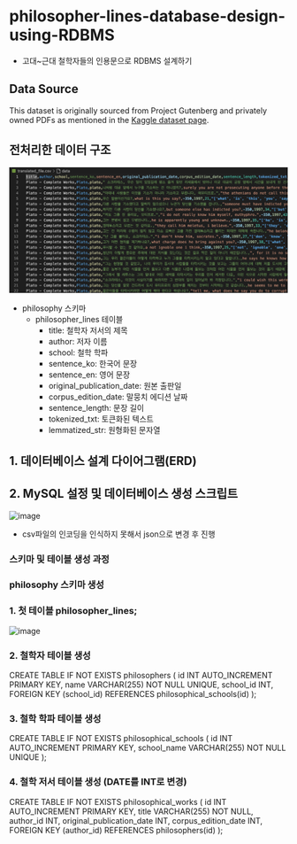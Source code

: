 # philosopher-lines-database-design-using-RDBMS

- 고대~근대 철학자들의 인용문으로 RDBMS 설계하기

## Data Source
This dataset is originally sourced from Project Gutenberg and privately owned PDFs as mentioned in the
[Kaggle dataset page](https://www.kaggle.com/datasets/kouroshalizadeh/history-of-philosophy/data).

## 전처리한 데이터 구조

![alt text](image.png)

- philosophy 스키마
  - philosopher_lines 테이블
    - title: 철학자 저서의 제목
    - author: 저자 이름
    - school: 철학 학파
    - sentence_ko: 한국어 문장
    - sentence_en: 영어 문장
    - original_publication_date: 원본 출판일
    - corpus_edition_date: 말뭉치 에디션 날짜
    - sentence_length: 문장 길이
    - tokenized_txt: 토큰화된 텍스트
    - lemmatized_str: 원형화된 문자열


## 1. 데이터베이스 설계 다이어그램(ERD)


## 2. MySQL 설정 및 데이터베이스 생성 스크립트

![image](https://github.com/user-attachments/assets/35e82363-9b77-4ad9-bbc9-9a68cf5a56ce)


- csv파일의 인코딩을 인식하지 못해서 json으로 변경 후 진행


### 스키마 및 테이블 생성 과정

### philosophy 스키마 생성

### 1. 첫 테이블 philosopher_lines;
![image](https://github.com/user-attachments/assets/3f3c97d7-465d-4a17-9e4e-7920652386c0)


### 2. 철학자 테이블 생성
CREATE TABLE IF NOT EXISTS philosophers (
    id INT AUTO_INCREMENT PRIMARY KEY,
    name VARCHAR(255) NOT NULL UNIQUE,
    school_id INT,
    FOREIGN KEY (school_id) REFERENCES philosophical_schools(id)
);

### 3. 철학 학파 테이블 생성
CREATE TABLE IF NOT EXISTS philosophical_schools (
    id INT AUTO_INCREMENT PRIMARY KEY,
    school_name VARCHAR(255) NOT NULL UNIQUE
);

### 4. 철학 저서 테이블 생성 (DATE를 INT로 변경)
CREATE TABLE IF NOT EXISTS philosophical_works (
    id INT AUTO_INCREMENT PRIMARY KEY,
    title VARCHAR(255) NOT NULL,
    author_id INT,
    original_publication_date INT,
    corpus_edition_date INT,
    FOREIGN KEY (author_id) REFERENCES philosophers(id)
);
